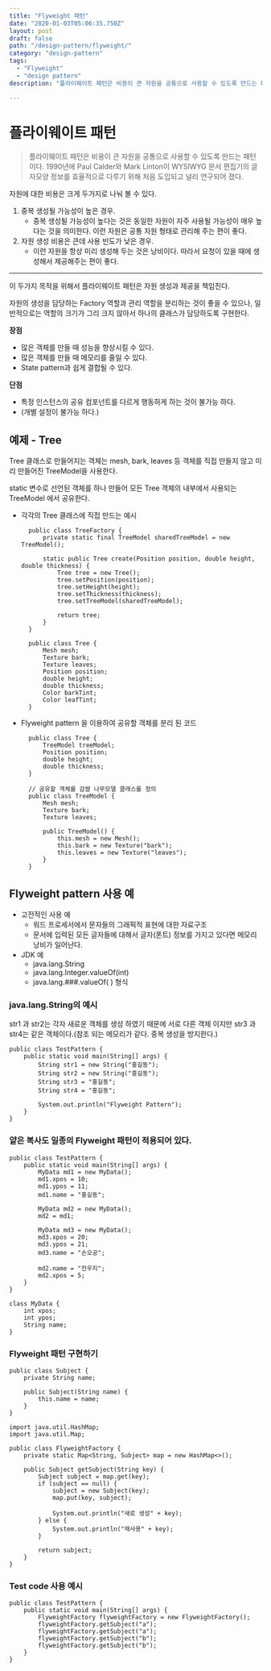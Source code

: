 ```yaml
---
title: "Flyweight 패턴"
date: "2020-01-03T05:06:35.750Z"
layout: post
draft: false
path: "/design-pattern/flyweight/"
category: "design-pattern"
tags:
  - "Flyweight"
  - "design pattern"
description: "플라이웨이트 패턴은 비용이 큰 자원을 공통으로 사용할 수 있도록 만드는 패턴이다. 1990년에 Paul Calder와 Mark Linton이 WYSIWYG 문서 편집기의 글자모양 정보를 효율적으로 다루기 위해 처음 도입되고 널리 연구되어 졌다."

---
```


# 플라이웨이트 패턴

> 플라이웨이트 패턴은 비용이 큰 자원을 공통으로 사용할 수 있도록 만드는 패턴이다. 1990년에 Paul Calder와 Mark Linton이 WYSIWYG 문서 편집기의 글자모양 정보를 효율적으로 다루기 위해 처음 도입되고 널리 연구되어 졌다.

자원에 대한 비용은 크게 두가지로 나눠 볼 수 있다.

1. 중복 생성될 가능성이 높은 경우.
    - 중복 생성될 가능성이 높다는 것은 동일한 자원이 자주 사용될 가능성이 매우 높다는 것을 의미한다. 이런 자원은 공통 자원 형태로 관리해 주는 편이 좋다.
2. 자원 생성 비용은 큰데 사용 빈도가 낮은 경우.
    - 이런 자원을 항상 미리 생성해 두는 것은 낭비이다. 따라서 요청이 있을 때에 생성해서 제공해주는 편이 좋다.

---

이 두가지 목적을 위해서 플라이웨이트 패턴은 자원 생성과 제공을 책임진다.

자원의 생성을 담당하는 Factory 역할과 관리 역할을 분리하는 것이 좋을 수 있으나, 일반적으로는 역할의 크기가 그리 크지 않아서 하나의 클래스가 담당하도록 구현한다.

**장점**

- 많은 객체를 만들 때 성능을 향상시킬 수 있다.
- 많은 객체를 만들 때 메모리를 줄일 수 있다.
- State pattern과 쉽게 결합될 수 있다.

**단점**

- 특정 인스턴스의 공유 컴포넌트를 다르게 행동하게 하는 것이 불가능 하다.
- (개별 설정이 불가능 하다.)

## 예제 - Tree

Tree 클래스로 만들어지는 객체는 mesh, bark, leaves 등 객체를 직접 만들지 않고 미리 만들어진 TreeModel을 사용한다.

static 변수로 선언된 객체를 하나 만들어 모든 Tree 객체의 내부에서 사용되는 TreeModel 에서 공유한다.

- 각각의 Tree 클래스에 직접 만드는 예시

        public class TreeFactory {
            private static final TreeModel sharedTreeModel = new TreeModel();
        
            static public Tree create(Position position, double height, double thickness) {
                Tree tree = new Tree();
                tree.setPosition(position);
                tree.setHeight(height);
                tree.setThickness(thickness);
                tree.setTreeModel(sharedTreeModel);
                
                return tree;
            }
        }

        public class Tree {
            Mesh mesh;
            Texture bark;
            Texture leaves;
            Position position;
            double height;
            double thickness;
            Color barkTint;
            Color leafTint;
        }

- Flyweight pattern 을 이용하여 공유할 객체를 분리 된 코드

        public class Tree {
            TreeModel treeModel;
            Position position;
            double height;
            double thickness;
        }
        
        // 공유할 객체를 감쌀 나무모델 클래스를 정의
        public class TreeModel {
            Mesh mesh;
            Texture bark;
            Texture leaves;
        
            public TreeModel() {
                this.mesh = new Mesh();
                this.bark = new Texture("bark");
                this.leaves = new Texture("leaves");
            }
        }

## Flyweight pattern 사용 예

- 고전적인 사용 예
    - 워드 프로세서에서 문자들의 그래픽적 표현에 대한 자료구조
    - 문서에 입력된 모든 글자들에 대해서 글자(폰트) 정보를 가지고 있다면 메모리 낭비가 일어난다.
- JDK 예
    - java.lang.String
    - java.lang.Integer.valueOf(int)
    - java.lang.###.valueOf( ) 형식

### java.lang.String의 예시

str1 과 str2는 각자 새로운 객체를 생성 하였기 때문에 서로 다른 객체 이지만 str3 과 str4는 같은 객체이다.(참조 되는 메모리가 같다. 중복 생성을 방지한다.)

    public class TestPattern {
        public static void main(String[] args) {
            String str1 = new String("홍길동");
            String str2 = new String("홍길동");
            String str3 = "홍길동";
            String str4 = "홍길동";
    
            System.out.println("Flyweight Pattern");
        }
    }

### 얕은 복사도 일종의 Flyweight 패턴이 적용되어 있다.

    public class TestPattern {
        public static void main(String[] args) {
            MyData md1 = new MyData();
            md1.xpos = 10;
            md1.ypos = 11;
            md1.name = "홍길동";
    
            MyData md2 = new MyData();
            md2 = md1;
    
            MyData md3 = new MyData();
            md3.xpos = 20;
            md3.ypos = 21;
            md3.name = "손오공";
    
            md2.name = "전우지";
            md2.xpos = 5;
        }
    }
    
    class MyData {
        int xpos;
        int ypos;
        String name;
    }

### Flyweight 패턴 구현하기

    public class Subject {
        private String name;
    
        public Subject(String name) {
            this.name = name;
        }
    }

    import java.util.HashMap;
    import java.util.Map;
    
    public class FlyweightFactory {
        private static Map<String, Subject> map = new HashMap<>();
    
        public Subject getSubject(String key) {
            Subject subject = map.get(key);
            if (subject == null) {
                subject = new Subject(key);
                map.put(key, subject);
    
                System.out.println("새로 생성" + key);
            } else {
                System.out.println("재사용" + key);
            }
    
            return subject;
        }
    }

### Test code 사용 예시

    public class TestPattern {
        public static void main(String[] args) {
            FlyweightFactory flyweightFactory = new FlyweightFactory();
            flyweightFactory.getSubject("a");
            flyweightFactory.getSubject("a");
            flyweightFactory.getSubject("b");
            flyweightFactory.getSubject("b");
        }
    }